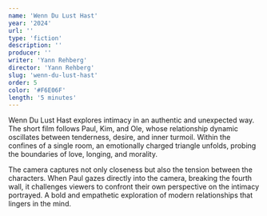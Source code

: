 ```yaml
---
name: 'Wenn Du Lust Hast'
year: '2024'
url: ''
type: 'fiction'
description: ''
producer: ''
writer: 'Yann Rehberg'
director: 'Yann Rehberg'
slug: 'wenn-du-lust-hast'
order: 5
color: '#F6E06F'
length: '5 minutes'
---
```


<script>
  import ExternalLink from '$lib/components/Link/ExternalLink.svelte';
  import Link from '$lib/components/Link/Link.svelte';  
</script>

Wenn Du Lust Hast explores intimacy in an authentic and unexpected way. The short film follows Paul, Kim, and Ole, whose relationship dynamic oscillates between tenderness, desire, and inner turmoil. Within the confines of a single room, an emotionally charged triangle unfolds, probing the boundaries of love, longing, and morality.

The camera captures not only closeness but also the tension between the characters. When Paul gazes directly into the camera, breaking the fourth wall, it challenges viewers to confront their own perspective on the intimacy portrayed. A bold and empathetic exploration of modern relationships that lingers in the mind.

<!-- <div class="hidden-desktop">
<ExternalLink ariaLabel="Watch" href='https://vimeo.com/764106187'>Watch</ExternalLink>

![Movie Poster](../../assets/projects/i-was-never-really-here/iwnrh_poster.jpg)

</div> -->
